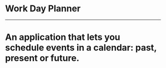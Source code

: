 # Work Day Planner
----------------------------------
# An application that lets you schedule events in a calendar: past, present or future.